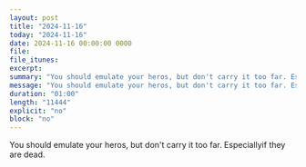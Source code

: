 ```yaml
---
layout: post
title: "2024-11-16"
today: "2024-11-16"
date: 2024-11-16 00:00:00 0000
file:
file_itunes:
excerpt:
summary: "You should emulate your heros, but don't carry it too far. Especiallyif they are dead."
message: "You should emulate your heros, but don't carry it too far. Especiallyif they are dead."
duration: "01:00"
length: "11444"
explicit: "no"
block: "no"
---
```

You should emulate your heros, but don't carry it too far. Especiallyif they are dead.

